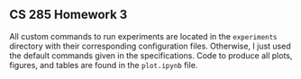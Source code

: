 ## CS 285 Homework 3

All custom commands to run experiments are located in the `experiments` directory with their corresponding configuration files. Otherwise, I just used the default commands given in the specifications. Code to produce all plots, figures, and tables are found in the `plot.ipynb` file.